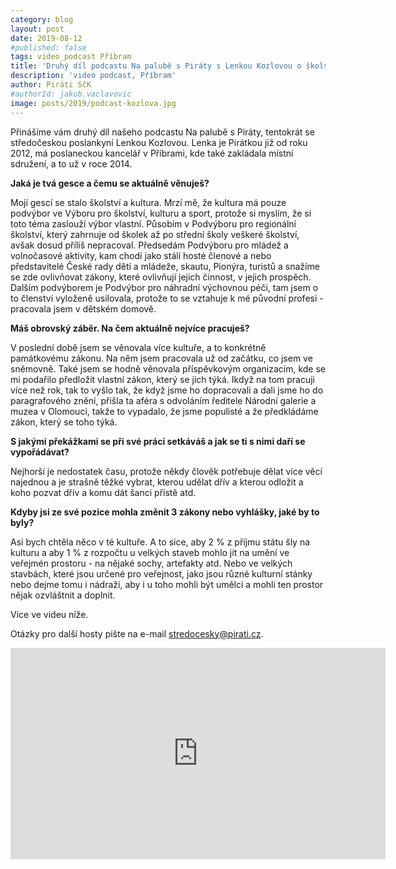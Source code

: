 ```yaml
---
category: blog
layout: post
date: 2019-08-12
#published: false
tags: video_podcast Příbram
title: 'Druhý díl podcastu Na palubě s Piráty s Lenkou Kozlovou o školství a kultuře'
description: 'video podcast, Příbram'
author: Piráti SčK
#authorId: jakub.vaclavovic
image: posts/2019/podcast-kozlova.jpg
---
```

Přinášíme vám druhý díl našeho podcastu Na palubě s Piráty, tentokrát se středočeskou poslankyní Lenkou Kozlovou. 
Lenka je Pirátkou již od roku 2012, má poslaneckou kancelář v Příbrami, kde také zakládala místní sdružení, a to už v roce 2014.

**Jaká je tvá gesce a čemu se aktuálně věnuješ?**

Mojí gescí se stalo školství a kultura. 
Mrzí mě, že kultura má pouze podvýbor ve Výboru pro školství, kulturu a sport, protože si myslím, že si toto téma zaslouží výbor vlastní.
Působím v Podvýboru pro regionální školství, který zahrnuje od školek až po střední školy veškeré školství, avšak dosud příliš nepracoval. 
Předsedám Podvýboru pro mládež a volnočasové aktivity, kam chodí jako stálí hosté členové a nebo představitelé České rady dětí a mládeže, skautu, Pionýra, turistů a snažíme se zde ovlivňovat zákony, které ovlivňují jejich činnost, v jejich prospěch.
Dalším podvýborem je Podvýbor pro náhradní výchovnou péči, tam jsem o to členství vyloženě usilovala, protože to se vztahuje k mé původní profesi - pracovala jsem v dětském domově.

**Máš obrovský záběr. Na čem aktuálně nejvíce pracuješ?**

V poslední době jsem se věnovala více kultuře, a to konkrétně památkovému zákonu. Na něm jsem pracovala už od začátku, co jsem ve sněmovně. 
Také jsem se hodně věnovala příspěvkovým organizacím, kde se mi podařilo předložit vlastní zákon, který se jich týká. 
Ikdyž na tom pracuji více než rok, tak to vyšlo tak, že když jsme ho dopracovali a dali jsme ho do paragrafového znění, přišla ta aféra s odvoláním ředitele Národní galerie a muzea v Olomouci, takže to vypadalo, že jsme populisté a že předkládáme zákon, který se toho týká. 

**S jakými překážkami se při své práci setkáváš a jak se ti s nimi daří se vypořádávat?**

Nejhorší je nedostatek času, protože někdy člověk potřebuje dělat více věcí najednou a je strašně těžké vybrat, kterou udělat dřív a kterou odložit a koho pozvat dřív a komu dát šanci přístě atd.

**Kdyby jsi ze své pozice mohla změnit 3 zákony nebo vyhlášky, jaké by to byly?**

Asi bych chtěla něco v té kultuře. A to sice, aby 2 % z příjmu státu šly na kulturu a aby 1 % z rozpočtu u velkých staveb mohlo jít na umění ve veřejmén prostoru - na nějaké sochy, artefakty atd. Nebo ve velkých stavbách, které jsou určené pro veřejnost, jako jsou různé kulturní stánky nebo dejme tomu i nádraží, aby i u toho mohli být umělci a mohli ten prostor nějak ozvláštnit a doplnit.

Více ve videu níže. 

Otázky pro další hosty pište na e-mail stredocesky@pirati.cz.

<iframe width="600" height="338" src="https://www.youtube.com/embed/sSdpmgpIZcA" frameborder="0" allow="accelerometer; autoplay; encrypted-media; gyroscope; picture-in-picture" allowfullscreen></iframe>

